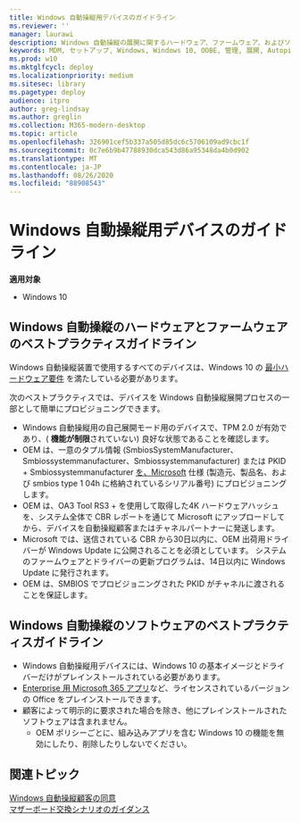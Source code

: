 ```yaml
---
title: Windows 自動操縦用デバイスのガイドライン
ms.reviewer: ''
manager: laurawi
description: Windows 自動操縦の展開に関するハードウェア、ファームウェア、およびソフトウェアのベストプラクティスについて説明します。
keywords: MDM, セットアップ, Windows, Windows 10, OOBE, 管理, 展開, Autopilot, ZTD, ゼロタッチ, パートナー, MSFB, Intune
ms.prod: w10
ms.mktglfcycl: deploy
ms.localizationpriority: medium
ms.sitesec: library
ms.pagetype: deploy
audience: itpro
author: greg-lindsay
ms.author: greglin
ms.collection: M365-modern-desktop
ms.topic: article
ms.openlocfilehash: 326901cef5b337a505d85dc6c5706109ad9cbc1f
ms.sourcegitcommit: 0c7e6b9b47788930dca543d86a95348da4b0d902
ms.translationtype: MT
ms.contentlocale: ja-JP
ms.lasthandoff: 08/26/2020
ms.locfileid: "88908543"
---
```

# <a name="windows-autopilot-device-guidelines"></a>Windows 自動操縦用デバイスのガイドライン

**適用対象**

- Windows 10

## <a name="hardware-and-firmware-best-practice-guidelines-for-windows-autopilot"></a>Windows 自動操縦のハードウェアとファームウェアのベストプラクティスガイドライン

Windows 自動操縦装置で使用するすべてのデバイスは、Windows 10 の [最小ハードウェア要件](/windows-hardware/design/minimum/minimum-hardware-requirements-overview) を満たしている必要があります。  

次のベストプラクティスでは、デバイスを Windows 自動操縦展開プロセスの一部として簡単にプロビジョニングできます。 
- Windows 自動操縦用の自己展開モード用のデバイスで、TPM 2.0 が有効であり、( **機能が制限**されていない) 良好な状態であることを確認します。
- OEM は、一意のタプル情報 (SmbiosSystemManufacturer、Smbiossystemmanufacturer、Smbiossystemmanufacturer) または PKID + Smbiossystemmanufacturer [を、Microsoft](/windows-hardware/drivers/bringup/smbios) 仕様 (製造元、製品名、および smbios type 1 04h に格納されているシリアル番号) にプロビジョニングします。
- OEM は、OA3 Tool RS3 + を使用して取得した4K ハードウェアハッシュを、システム全体で CBR レポートを通じて Microsoft にアップロードしてから、デバイスを自動操縦顧客またはチャネルパートナーに発送します。
- Microsoft では、送信されている CBR から30日以内に、OEM 出荷用ドライバーが Windows Update に公開されることを必須としています。 システムのファームウェアとドライバーの更新プログラムは、14日以内に Windows Update に発行されます。
- OEM は、SMBIOS でプロビジョニングされた PKID がチャネルに渡されることを保証します。

## <a name="software-best-practice-guidelines-for-windows-autopilot"></a>Windows 自動操縦のソフトウェアのベストプラクティスガイドライン

- Windows 自動操縦用デバイスには、Windows 10 の基本イメージとドライバーだけがプレインストールされている必要があります。
- [Enterprise 用 Microsoft 365 アプリ](/deployoffice/about-office-365-proplus-in-the-enterprise)など、ライセンスされているバージョンの Office をプレインストールできます。
- 顧客によって明示的に要求された場合を除き、他にプレインストールされたソフトウェアは含まれません。
  - OEM ポリシーごとに、組み込みアプリを含む Windows 10 の機能を無効にしたり、削除したりしないでください。

## <a name="related-topics"></a>関連トピック

[Windows 自動操縦顧客の同意](registration-auth.md)<br>
[マザーボード交換シナリオのガイダンス](autopilot-mbr.md)<br>
